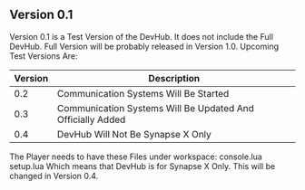 ## Version 0.1

Version 0.1 is a Test Version of the DevHub. It does not include the Full DevHub. Full Version will be probably released in Version 1.0.
Upcoming Test Versions Are:

| Version | Description |
| --- | --- |
| 0.2 | Communication Systems Will Be Started |
| 0.3 | Communication Systems Will Be Updated And Officially Added |
| 0.4 | DevHub Will Not Be Synapse X Only |

The Player needs to have these Files under workspace:
console.lua
setup.lua
Which means that DevHub is for Synapse X Only.
This will be changed in Version 0.4.
